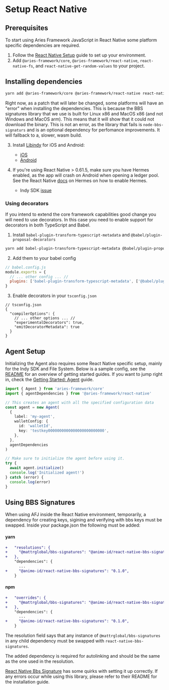 # Setup React Native

## Prerequisites

To start using Aries Framework JavaScript in React Native some platform specific dependencies are required.

1. Follow the [React Native Setup](https://reactnative.dev/docs/environment-setup) guide to set up your environment.
2. Add `@aries-framework/core`, `@aries-framework/react-native`, `react-native-fs`, and `react-native-get-random-values` to your project.

## Installing dependencies

```bash
yarn add @aries-framework/core @aries-framework/react-native react-native-fs react-native-get-random-values
```

Right now, as a patch that will later be changed, some platforms will have an "error" when installing the dependencies. This is because the BBS signatures library that we use is built for Linux x86 and MacOS x86 (and not Windows and MacOS arm). This means that it will show that it could not download the binary.
This is not an error, as the library that fails is `node-bbs-signaturs` and is an optional dependency for perfomance improvements. It will fallback to a, slower, wasm build.

3. Install [Libindy](https://github.com/hyperledger/indy-sdk) for iOS and Android:

   - [iOS](../docs/libindy/ios.md)
   - [Android](../docs/libindy/android.md)

4. If you're using React Native > 0.61.5, make sure you have Hermes enabled, as the app will crash on Android when opening a ledger pool. See the React Native [docs](https://reactnative.dev/docs/hermes) on Hermes on how to enable Hermes.

   - Indy SDK [issue](https://github.com/hyperledger/indy-sdk/issues/2346#issuecomment-841000640)

### Using decorators

If you intend to extend the core framework capabilities good change you will need to use decorators. In this case you need to enable support for decorators in both TypeScript and Babel.

1. Install `babel-plugin-transform-typescript-metadata` and `@babel/plugin-proposal-decorators`

```sh
yarn add babel-plugin-transform-typescript-metadata @babel/plugin-proposal-decorators
```

2. Add them to your babel config

```js
// babel.config.js
module.exports = {
  // ... other config ... //
  plugins: ['babel-plugin-transform-typescript-metadata', ['@babel/plugin-proposal-decorators', { legacy: true }]],
}
```

3. Enable decorators in your `tsconfig.json`

```jsonc
// tsconfig.json
{
  "compilerOptions": {
    // ... other options ... //
    "experimentalDecorators": true,
    "emitDecoratorMetadata": true
  }
}
```

## Agent Setup

Initializing the Agent also requires some React Native specific setup, mainly for the Indy SDK and File System. Below is a sample config, see the [README](../README.md#getting-started) for an overview of getting started guides. If you want to jump right in, check the [Getting Started: Agent](./getting-started/0-agent.md) guide.

```ts
import { Agent } from 'aries-framework/core'
import { agentDependencies } from '@aries-framework/react-native'

// This creates an agent with all the specified configuration data
const agent = new Agent(
  {
    label: 'my-agent',
    walletConfig: {
      id: 'walletId',
      key: 'testkey0000000000000000000000000',
    },
  },
  agentDependencies
)

// Make sure to initialize the agent before using it.
try {
  await agent.initialize()
  console.log('Initialized agent!')
} catch (error) {
  console.log(error)
}
```

## Using BBS Signatures

When using AFJ inside the React Native environment, temporarily, a dependency for creating keys, sigining and verifying
with bbs keys must be swapped. Inside your package.json the following must be added:

#### yarn

```diff
+   "resolutions": {
+     "@mattrglobal/bbs-signatures": "@animo-id/react-native-bbs-signatures@0.1.0",
+   },
    "dependencies": {
      ...
+     "@animo-id/react-native-bbs-signatures": "0.1.0",
    }
```

#### npm

```diff
+   "overrides": {
+     "@mattrglobal/bbs-signatures": "@animo-id/react-native-bbs-signatures@0.1.0",
+   },
    "dependencies": {
      ...
+     "@animo-id/react-native-bbs-signatures": "0.1.0",
    }
```

The resolution field says that any instance of `@mattrglobal/bbs-signatures` in any child dependency must be swapped
with `react-native-bbs-signatures`.

The added dependency is required for autolinking and should be the same as the one used in the resolution.

[React Native Bbs Signature](https://github.com/animo/react-native-bbs-signatures) has some quirks with setting it up correctly. If any errors occur while using this library, please refer to their README for the installation guide.
